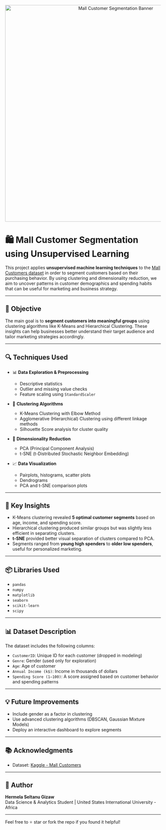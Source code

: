 <p align="center">
  <img src="images/cover.png" alt="Mall Customer Segmentation Banner" width="700"/>
</p>

# 🛍️ Mall Customer Segmentation using Unsupervised Learning

This project applies **unsupervised machine learning techniques** to the [Mall Customers dataset](https://www.kaggle.com/datasets/abdallahwagih/mall-customers-segmentation) in order to segment customers based on their purchasing behavior. By using clustering and dimensionality reduction, we aim to uncover patterns in customer demographics and spending habits that can be useful for marketing and business strategy.


---

## 🎯 Objective

The main goal is to **segment customers into meaningful groups** using clustering algorithms like K-Means and Hierarchical Clustering. These insights can help businesses better understand their target audience and tailor marketing strategies accordingly.

---

## 🔍 Techniques Used

- 📊 **Data Exploration & Preprocessing**
  - Descriptive statistics
  - Outlier and missing value checks
  - Feature scaling using `StandardScaler`

- 🎯 **Clustering Algorithms**
  - K-Means Clustering with Elbow Method
  - Agglomerative (Hierarchical) Clustering using different linkage methods
  - Silhouette Score analysis for cluster quality

- 🔄 **Dimensionality Reduction**
  - PCA (Principal Component Analysis)
  - t-SNE (t-Distributed Stochastic Neighbor Embedding)

- 📈 **Data Visualization**
  - Pairplots, histograms, scatter plots
  - Dendrograms
  - PCA and t-SNE comparison plots

---

## 📌 Key Insights

- K-Means clustering revealed **5 optimal customer segments** based on age, income, and spending score.
- Hierarchical clustering produced similar groups but was slightly less efficient in separating clusters.
- **t-SNE** provided better visual separation of clusters compared to PCA.
- Segments ranged from **young high spenders** to **older low spenders**, useful for personalized marketing.

---

## 📦 Libraries Used

- `pandas`
- `numpy`
- `matplotlib`
- `seaborn`
- `scikit-learn`
- `scipy`

---

## 📊 Dataset Description

The dataset includes the following columns:

- `CustomerID`: Unique ID for each customer (dropped in modeling)
- `Genre`: Gender (used only for exploration)
- `Age`: Age of customer
- `Annual Income (k$)`: Income in thousands of dollars
- `Spending Score (1–100)`: A score assigned based on customer behavior and spending patterns

---

## 💡 Future Improvements

- Include gender as a factor in clustering
- Use advanced clustering algorithms (DBSCAN, Gaussian Mixture Models)
- Deploy an interactive dashboard to explore segments

---

## 📚 Acknowledgments

- Dataset: [Kaggle - Mall Customers](https://www.kaggle.com/datasets/abdallahwagih/mall-customers-segmentation)

---

## 🧠 Author

**Hermela Seltanu Gizaw**  
Data Science & Analytics Student | United States International University - Africa

---

Feel free to ⭐ star or fork the repo if you found it helpful!
